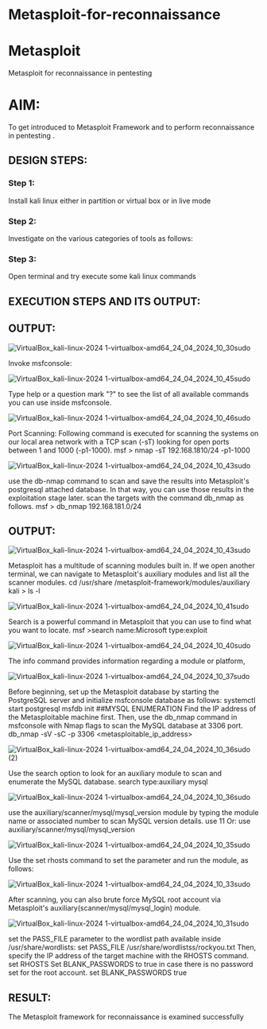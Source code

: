 # Metasploit-for-reconnaissance
# Metasploit
Metasploit for reconnaissance in pentesting

# AIM:

To get introduced to Metasploit Framework and to  perform reconnaissance  in pentesting .

## DESIGN STEPS:

### Step 1:

Install kali linux either in partition or virtual box or in live mode

### Step 2:

Investigate on the various categories of tools as follows:

### Step 3:

Open terminal and try execute some kali linux commands

## EXECUTION STEPS AND ITS OUTPUT:


## OUTPUT:
![VirtualBox_kali-linux-2024 1-virtualbox-amd64_24_04_2024_10_30sudo](https://github.com/Narasimhan05/Metasploit-for-reconnaissance/assets/132819871/3fc4ceef-b6f2-4e3b-bf7a-0f6b59a1ad78)

Invoke msfconsole:

![VirtualBox_kali-linux-2024 1-virtualbox-amd64_24_04_2024_10_45sudo](https://github.com/Narasimhan05/Metasploit-for-reconnaissance/assets/132819871/f6f5323a-4b5b-41d8-ba4f-ebaa0b302add)

Type help or a question mark "?" to see the list of all available commands you can use inside msfconsole.

![VirtualBox_kali-linux-2024 1-virtualbox-amd64_24_04_2024_10_46sudo](https://github.com/Narasimhan05/Metasploit-for-reconnaissance/assets/132819871/0ab20b9b-a692-4615-bb74-acffdd36ba92)

Port Scanning:
Following command is executed for scanning the systems on our local area network with a TCP scan (-sT) looking for open ports between 1 and 1000 (-p1-1000).
msf >  nmap -sT 192.168.1810/24 -p1-1000

![VirtualBox_kali-linux-2024 1-virtualbox-amd64_24_04_2024_10_43sudo](https://github.com/Narasimhan05/Metasploit-for-reconnaissance/assets/132819871/97f3a1c0-0652-4e27-87b1-2a75f3c8cc10)

use the db-nmap command to scan and save the results into Metasploit's postgresql attached database. In that way, you can use those results in the exploitation stage later.
scan the targets with the command db_nmap as follows.
msf > db_nmap 192.168.181.0/24

## OUTPUT:

![VirtualBox_kali-linux-2024 1-virtualbox-amd64_24_04_2024_10_43sudo](https://github.com/Narasimhan05/Metasploit-for-reconnaissance/assets/132819871/651b1213-a265-48bd-ba5e-52f161354c0d)

Metasploit has a multitude of scanning modules built in. If we open another terminal, we can navigate to Metasploit's auxiliary modules and list all the scanner modules.
cd /usr/share /metasploit-framework/modules/auxiliary
kali > ls -l

![VirtualBox_kali-linux-2024 1-virtualbox-amd64_24_04_2024_10_41sudo](https://github.com/Narasimhan05/Metasploit-for-reconnaissance/assets/132819871/28b263f8-9082-40e1-a34a-7b3e31773cc4)

Search is a powerful command in Metasploit that you can use to find what you want to locate. 
msf >search name:Microsoft type:exploit

![VirtualBox_kali-linux-2024 1-virtualbox-amd64_24_04_2024_10_40sudo](https://github.com/Narasimhan05/Metasploit-for-reconnaissance/assets/132819871/d5888aa7-884b-440d-9510-0465c576c409)

The info command provides information regarding a module or platform,

![VirtualBox_kali-linux-2024 1-virtualbox-amd64_24_04_2024_10_37sudo](https://github.com/Narasimhan05/Metasploit-for-reconnaissance/assets/132819871/0894ede0-ee71-4830-81ab-76fd6810f944)

Before beginning, set up the Metasploit database by starting the PostgreSQL server and initialize msfconsole database as follows:
systemctl start postgresql
msfdb init
##MYSQL ENUMERATION
Find the IP address of the Metasploitable machine first. Then, use the db_nmap command in msfconsole with Nmap flags to scan the MySQL database at 3306 port.
db_nmap -sV -sC -p 3306 <metasploitable_ip_address>

![VirtualBox_kali-linux-2024 1-virtualbox-amd64_24_04_2024_10_36sudo (2)](https://github.com/Narasimhan05/Metasploit-for-reconnaissance/assets/132819871/372979d9-8b28-4377-a6ee-6e1086b7b01c)

Use the search option to look for an auxiliary module to scan and enumerate the MySQL database.
search type:auxiliary mysql

![VirtualBox_kali-linux-2024 1-virtualbox-amd64_24_04_2024_10_36sudo](https://github.com/Narasimhan05/Metasploit-for-reconnaissance/assets/132819871/1db5d3e9-7307-402f-88fb-6d37a3f6a986)

use the auxiliary/scanner/mysql/mysql_version module by typing the module name or associated number to scan MySQL version details.
use 11
Or:
use auxiliary/scanner/mysql/mysql_version

![VirtualBox_kali-linux-2024 1-virtualbox-amd64_24_04_2024_10_35sudo](https://github.com/Narasimhan05/Metasploit-for-reconnaissance/assets/132819871/786bd048-cb0e-42e1-b7c5-8dc9ffc7d2ab)

Use the set rhosts command to set the parameter and run the module, as follows:

![VirtualBox_kali-linux-2024 1-virtualbox-amd64_24_04_2024_10_33sudo](https://github.com/Narasimhan05/Metasploit-for-reconnaissance/assets/132819871/9f8bf31b-9469-4103-9985-50451dd74a6a)

After scanning, you can also brute force MySQL root account via Metasploit's auxiliary(scanner/mysql/mysql_login) module.

![VirtualBox_kali-linux-2024 1-virtualbox-amd64_24_04_2024_10_31sudo](https://github.com/Narasimhan05/Metasploit-for-reconnaissance/assets/132819871/6e36b1a7-9252-4965-a24a-ecf1ddbddbc0)

set the PASS_FILE parameter to the wordlist path available inside /usr/share/wordlists:
set PASS_FILE /usr/share/wordlistss/rockyou.txt
Then, specify the IP address of the target machine with the RHOSTS command.
set RHOSTS <metasploitable-ip-address>
Set BLANK_PASSWORDS to true in case there is no password set for the root account.
set BLANK_PASSWORDS true

## RESULT:
The Metasploit framework for reconnaissance is  examined successfully
